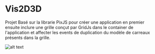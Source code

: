 # Vis2D3D
Projet Basé sur la librarie PixJS pour créer une application en premier ensuite inclure une grille conçut par GridJs dans le container de l'application et affecter les events de duplication du modèle de carreaux présents dans la grille.

![alt text](https://ibb.co/n8Tx63M)
